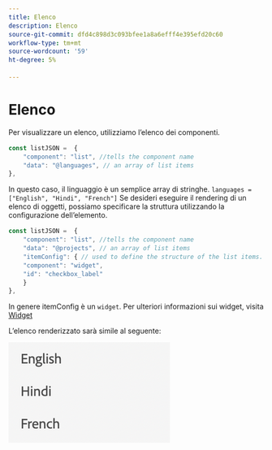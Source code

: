 ```yaml
---
title: Elenco
description: Elenco
source-git-commit: dfd4c898d3c093bfee1a8a6efff4e395efd20c60
workflow-type: tm+mt
source-wordcount: '59'
ht-degree: 5%

---
```


# Elenco

Per visualizzare un elenco, utilizziamo l’elenco dei componenti.

```js title="list.js"
const listJSON =  {
    "component": "list", //tells the component name
    "data": "@languages", // an array of list items
},
```

In questo caso, il linguaggio è un semplice array di stringhe. `languages = ["English", "Hindi", "French"]`
Se desideri eseguire il rendering di un elenco di oggetti, possiamo specificare la struttura utilizzando la configurazione dell’elemento.

```js title="list.js"
const listJSON =  {
    "component": "list", //tells the component name
    "data": "@projects", // an array of list items
    "itemConfig": { // used to define the structure of the list items.
    "component": "widget",
    "id": "checkbox_label"
    }
},
```

In genere itemConfig è un `widget`. Per ulteriori informazioni sui widget, visita [Widget](../Widgets/basic-widget.md)

L’elenco renderizzato sarà simile al seguente:

![list](./imgs/list.png "Elenco")
